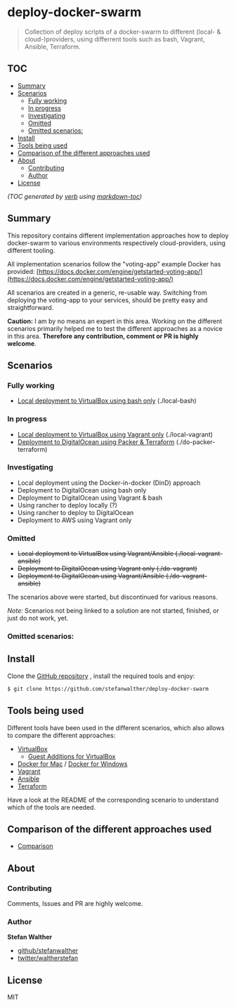 # deploy-docker-swarm

> Collection of deploy scripts of a docker-swarm to different (local- & cloud-)providers, using differrent tools such as bash, Vagrant, Ansible, Terraform.

## TOC

- [Summary](#summary)
- [Scenarios](#scenarios)
  * [Fully working](#fully-working)
  * [In progress](#in-progress)
  * [Investigating](#investigating)
  * [Omitted](#omitted)
  * [Omitted scenarios:](#omitted-scenarios)
- [Install](#install)
- [Tools being used](#tools-being-used)
- [Comparison of the different approaches used](#comparison-of-the-different-approaches-used)
- [About](#about)
  * [Contributing](#contributing)
  * [Author](#author)
- [License](#license)

_(TOC generated by [verb](https://github.com/verbose/verb) using [markdown-toc](https://github.com/jonschlinkert/markdown-toc))_

## Summary
This repository contains different implementation approaches how to deploy docker-swarm to various environments respectively cloud-providers, using different tooling.

All implementation scenarios follow the "voting-app" example Docker has provided: [https://docs.docker.com/engine/getstarted-voting-app/](https://docs.docker.com/engine/getstarted-voting-app/) 

All scenarios are created in a generic, re-usable way. Switching from deploying the voting-app to your services, should be pretty easy and straightforward.

**Caution:**
I am by no means an expert in this area. Working on the different scenarios primarily helped me to test the different approaches as a novice in this area. **Therefore any contribution, comment or PR is highly welcome**.

## Scenarios

### Fully working

- [Local deployment to VirtualBox using bash only](./local-bash) (./local-bash)

### In progress

- [Local deployment to VirtualBox using Vagrant only](./local-vagrant) (./local-vagrant)
- [Deployment to DigitalOcean using Packer & Terraform](./do-packer-terraform) (./do-packer-terraform)

### Investigating

- Local deployment using the Docker-in-docker (DinD) approach
- Deployment to DigitalOcean using bash only
- Deployment to DigitalOcean using Vagrant & bash
- Using rancher to deploy locally (?)
- Using rancher to deploy to DigitalOcean
- Deployment to AWS using Vagrant only

### Omitted

- ~~Local deployment to VirtualBox using Vagrant/Ansible (./local-vagrant-ansible)~~  
- ~~Deployment to DigitalOcean using Vagrant only (./do-vagrant)~~  
- ~~Deployment to DigitalOcean using Vagrant/Ansible (./do-vagrant-ansible)~~  

The scenarios above were started, but discontinued for various reasons.

_Note:_ Scenarios not being linked to a solution are not started, finished, or just do not work, yet.

### Omitted scenarios:

## Install

Clone the [GitHub repository](https://github.com/stefanwalther/deploy-docker-swarm) , install the required tools and enjoy:

```sh
$ git clone https://github.com/stefanwalther/deploy-docker-swarm
```

## Tools being used

Different tools have been used in the different scenarios, which also allows to compare the different approaches:
 
- [VirtualBox](https://www.virtualbox.org/)
  - [Guest Additions for VirtualBox](https://docs.oracle.com/cd/E36500_01/E36502/html/qs-guest-additions.html)
- [Docker for Mac](https://docs.docker.com/docker-for-mac/) / [Docker for Windows](https://docs.docker.com/docker-for-windows/)
- [Vagrant](https://www.vagrantup.com/)
- [Ansible](https://www.ansible.com/)
- [Terraform](https://www.terraform.io/)

Have a look at the README of the corresponding scenario to understand which of the tools are needed.

## Comparison of the different approaches used

- [Comparison](docs/comparison.md)

## About

### Contributing
Comments, Issues and PR are highly welcome.

### Author
**Stefan Walther**

* [github/stefanwalther](https://github.com/stefanwalther)
* [twitter/waltherstefan](http://twitter.com/waltherstefan)

## License
MIT

